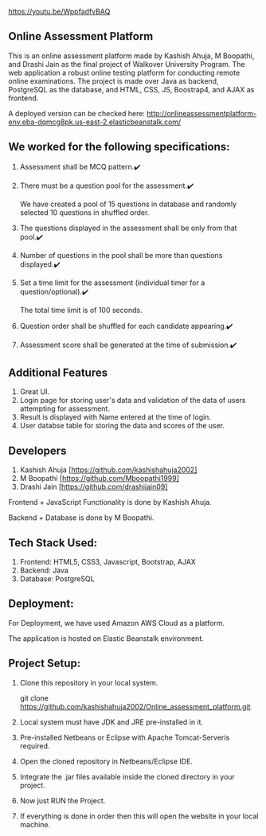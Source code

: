 https://youtu.be/WppfadfvBAQ

## Online Assessment Platform
This is an online assessment platform made by Kashish Ahuja, M Boopathi, and Drashi Jain as the final project of Walkover University Program.
The web application a robust online testing platform for conducting remote online examinations. The project is made over Java as backend, PostgreSQL as the  database, and HTML, CSS, JS, Boostrap4, and AJAX as frontend.

A deployed version can be checked here: http://onlineassessmentplatform-env.eba-dqmcg8pk.us-east-2.elasticbeanstalk.com/

## We worked for the following specifications:
1. Assessment shall be MCQ pattern.✔️

2. There must be a question pool for the assessment.✔️
   
   We have created a pool of 15 questions in database and randomly selected 10 questions in shuffled order.
  
3. The questions displayed in the assessment shall be only from that pool.✔️

4. Number of questions in the pool shall be more than questions displayed.✔️

5. Set a time limit for the assessment (individual timer for a question/optional).✔️ 
   
   The total time limit is of 100 seconds.

6. Question order shall be shuffled for each candidate appearing.✔️

7. Assessment score shall be generated at the time of submission.✔️


## Additional Features
1. Great UI.
2. Login page for storing user's data and validation of the data of users attempting for assessment.
3. Result is displayed with Name entered at the time of login.
4. User databse table for storing the data and scores of the user.

## Developers
1. Kashish Ahuja [https://github.com/kashishahuja2002]
2. M Boopathi [https://github.com/Mboopathi1999]
3. Drashi Jain [https://github.com/drashijain09]

Frontend + JavaScript Functionality is done by Kashish Ahuja.

Backend + Database is done by M Boopathi.


## Tech Stack Used:
1. Frontend: HTML5, CSS3, Javascript, Bootstrap, AJAX
2. Backend: Java
3. Database: PostgreSQL


## Deployment:
For Deployment, we have used Amazon AWS Cloud as a platform. 

The application is hosted on Elastic Beanstalk environment.


## Project Setup:
1. Clone this repository in your local system.
   
   git clone https://github.com/kashishahuja2002/Online_assessment_platform.git
2. Local system must have JDK and JRE pre-installed in it.
3. Pre-installed Netbeans or Eclipse with Apache Tomcat-Serveris required.
4. Open the cloned repository in Netbeans/Eclipse IDE.
5. Integrate the .jar files available inside the cloned directory in your project.
6. Now just RUN the Project.
7. If everything is done in order then this will open the website in your local machine.
